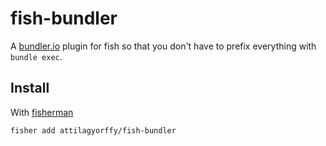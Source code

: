 # fish-bundler

A [bundler.io](https://bundler.io) plugin for fish so that you don't have to prefix everything with `bundle exec`.

## Install

With [fisherman]

```
fisher add attilagyorffy/fish-bundler
```

[travis-link]: https://travis-ci.org/attilagyorffy/bundler
[travis-badge]: https://img.shields.io/travis/attilagyorffy/bundler.svg
[slack-link]: https://fisherman-wharf.herokuapp.com
[slack-badge]: https://fisherman-wharf.herokuapp.com/badge.svg
[fisherman]: https://github.com/fisherman/fisherman
